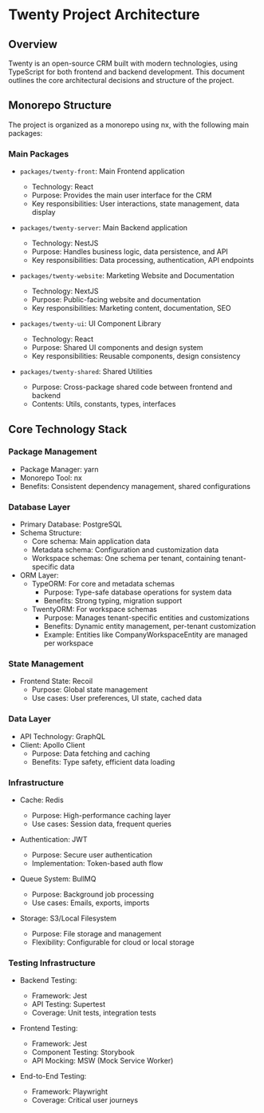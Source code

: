 # Twenty Project Architecture

## Overview
Twenty is an open-source CRM built with modern technologies, using TypeScript for both frontend and backend development. This document outlines the core architectural decisions and structure of the project.

## Monorepo Structure
The project is organized as a monorepo using nx, with the following main packages:

### Main Packages
- `packages/twenty-front`: Main Frontend application
  - Technology: React
  - Purpose: Provides the main user interface for the CRM
  - Key responsibilities: User interactions, state management, data display

- `packages/twenty-server`: Main Backend application
  - Technology: NestJS
  - Purpose: Handles business logic, data persistence, and API
  - Key responsibilities: Data processing, authentication, API endpoints

- `packages/twenty-website`: Marketing Website and Documentation
  - Technology: NextJS
  - Purpose: Public-facing website and documentation
  - Key responsibilities: Marketing content, documentation, SEO

- `packages/twenty-ui`: UI Component Library
  - Technology: React
  - Purpose: Shared UI components and design system
  - Key responsibilities: Reusable components, design consistency

- `packages/twenty-shared`: Shared Utilities
  - Purpose: Cross-package shared code between frontend and backend
  - Contents: Utils, constants, types, interfaces

## Core Technology Stack

### Package Management
- Package Manager: yarn
- Monorepo Tool: nx
- Benefits: Consistent dependency management, shared configurations

### Database Layer
- Primary Database: PostgreSQL
- Schema Structure:
  - Core schema: Main application data
  - Metadata schema: Configuration and customization data
  - Workspace schemas: One schema per tenant, containing tenant-specific data
- ORM Layer:
  - TypeORM: For core and metadata schemas
    - Purpose: Type-safe database operations for system data
    - Benefits: Strong typing, migration support
  - TwentyORM: For workspace schemas
    - Purpose: Manages tenant-specific entities and customizations
    - Benefits: Dynamic entity management, per-tenant customization
    - Example: Entities like CompanyWorkspaceEntity are managed per workspace

### State Management
- Frontend State: Recoil
  - Purpose: Global state management
  - Use cases: User preferences, UI state, cached data

### Data Layer
- API Technology: GraphQL
- Client: Apollo Client
  - Purpose: Data fetching and caching
  - Benefits: Type safety, efficient data loading

### Infrastructure
- Cache: Redis
  - Purpose: High-performance caching layer
  - Use cases: Session data, frequent queries

- Authentication: JWT
  - Purpose: Secure user authentication
  - Implementation: Token-based auth flow

- Queue System: BullMQ
  - Purpose: Background job processing
  - Use cases: Emails, exports, imports

- Storage: S3/Local Filesystem
  - Purpose: File storage and management
  - Flexibility: Configurable for cloud or local storage

### Testing Infrastructure
- Backend Testing:
  - Framework: Jest
  - API Testing: Supertest
  - Coverage: Unit tests, integration tests

- Frontend Testing:
  - Framework: Jest
  - Component Testing: Storybook
  - API Mocking: MSW (Mock Service Worker)

- End-to-End Testing:
  - Framework: Playwright
  - Coverage: Critical user journeys 